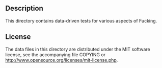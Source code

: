 Description
------------

This directory contains data-driven tests for various aspects of Fucking.

License
--------

The data files in this directory are distributed under the MIT software
license, see the accompanying file COPYING or
http://www.opensource.org/licenses/mit-license.php.

